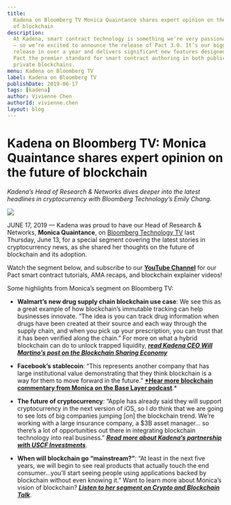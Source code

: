 ```yaml
---
title:
  Kadena on Bloomberg TV Monica Quaintance shares expert opinion on the future
  of blockchain
description:
  At Kadena, smart contract technology is something we’re very passionate about
  — so we’re excited to announce the release of Pact 3.0. It’s our biggest Pact
  release in over a year and delivers significant new features designed to make
  Pact the premier standard for smart contract authoring in both public and
  private blockchains.
menu: Kadena on Bloomberg TV
label: Kadena on Bloomberg TV
publishDate: 2019-06-17
tags: [kadena]
author: Vivienne Chen
authorId: vivienne.chen
layout: blog
---
```


# Kadena on Bloomberg TV: Monica Quaintance shares expert opinion on the future of blockchain

_Kadena’s Head of Research & Networks dives deeper into the latest headlines in
cryptocurrency with Bloomberg Technology’s Emily Chang._

![](/assets/blog/1_Jn4K9DNbEyk6p814dyNcMA.webp)

JUNE 17, 2019 — Kadena was proud to have our Head of Research & Networks,
**Monica Quaintance**, on
[Bloomberg Technology TV](https://www.bloomberg.com/news/videos...) last
Thursday, June 13, for a special segment covering the latest stories in
cryptocurrency news, as she shared her thoughts on the future of blockchain and
its adoption.

Watch the segment below, and subscribe to our
**[YouTube Channel](http://youtube.com/KadenaBlockchain)** for our Pact smart
contract tutorials, AMA recaps, and blockchain explainer videos!

[](https://www.youtube.com/watch?v=Zfy6lj818KY)

Some highlights from Monica’s segment on Bloomberg TV:

- **Walmart’s new drug supply chain blockchain use case**: We see this as a
  great example of how blockchain’s immutable tracking can help businesses
  innovate. “The idea is you can track drug information when drugs have been
  created at their source and each way through the supply chain, and when you
  pick up your prescription, you can trust that it has been verified along the
  chain.” For more on what a hybrid blockchain can do to unlock trapped
  liquidity,
  _**[read Kadena CEO Will Martino’s post on the Blockchain Sharing Economy](/docs/blogchain/2018/blockchain-future-smart-contract-sharing-economy-2018-12-17)**_

- **Facebook’s stablecoin**: “This represents another company that has large
  institutional value demonstrating that they think blockchain is a way for them
  to move forward in the future.”
  **[\*Hear more blockchain commentary from Monica on the Base Layer podcast](https://podcasts.apple.com/us/podcast/base-layer-episode-021-monica-quaintance-kadena/id1445373535?i=1000434507154)**.\*

- **The future of cryptocurrency**: “Apple has already said they will support
  cryptocurrency in the next version of iOS, so I _do_ think that we are going
  to see lots of big companies jumping [on] the blockchain trend. We’re working
  with a large insurance company, a $3B asset manager… so there’s a lot of
  opportunities out there in integrating blockchain technology into real
  business.”
  _**[Read more about Kadena’s partnership with USCF Investments](https://www.coindesk.com/enterprise-blockchain-kadena-announces-mainnet-launch-this-october)**_.

- **When will blockchain go “mainstream?”**: “At least in the next five years,
  we will begin to see real products that actually touch the end consumer…you’ll
  start seeing people using applications backed by blockchain without even
  knowing it.” Want to learn more about Monica’s vision of blockchain?
  _**[Listen to her segment on Crypto and Blockchain Talk](http://cryptoandblockchaintalk.com/monica-quaintance-explains-the-blockchain-sharing-economy-57)**_.
